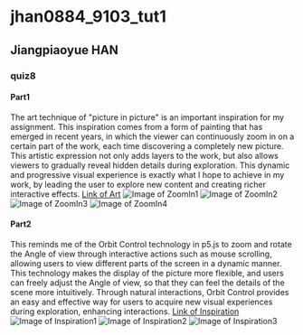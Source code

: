 # jhan0884_9103_tut1
## Jiangpiaoyue HAN
### quiz8
#### Part1
The art technique of "picture in picture" is an important inspiration for my assignment. This inspiration comes from a form of painting that has emerged in recent years, in which the viewer can continuously zoom in on a certain part of the work, each time discovering a completely new picture. This artistic expression not only adds layers to the work, but also allows viewers to gradually reveal hidden details during exploration. This dynamic and progressive visual experience is exactly what I hope to achieve in my work, by leading the user to explore new content and creating richer interactive effects.
[Link of Art](http://xhslink.com/a/TcO4UvYMDZuW)
![Image of ZoomIn1](assets/zoomin1.jpg)
![Image of ZoomIn2](assets/zoomin2.jpg)
![Image of ZoomIn3](assets/zoomin3.jpg)
![Image of ZoomIn4](assets/zoomin4.jpg)


#### Part2
This reminds me of the Orbit Control technology in p5.js to zoom and rotate the Angle of view through interactive actions such as mouse scrolling, allowing users to view different parts of the screen in a dynamic manner. This technology makes the display of the picture more flexible, and users can freely adjust the Angle of view, so that they can feel the details of the scene more intuitively. Through natural interactions, Orbit Control provides an easy and effective way for users to acquire new visual experiences during exploration, enhancing interactions.
[Link of Inspiration](https://p5js.org/zh-Hans/examples/3d-orbit-control/)
![Image of Inspiration1](assets/inspiration1.png)
![Image of Inspiration2](assets/inspiration2.png)
![Image of Inspiration3](assets/inspiration3.png)
